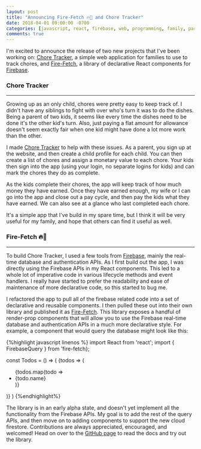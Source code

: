 ```yaml
---
layout: post
title: "Announcing Fire-Fetch 🔥🐶 and Chore Tracker"
date: 2018-04-01 09:00:00 -0700
categories: [javascript, react, firebase, web, programming, family, parenting]
comments: true
---
```


I'm excited to announce the release of two new projects that I've been working on: [Chore Tracker](https://chore-tracker.surge.sh), a simple web application for families to use to track chores, and [Fire-Fetch](https://github.com/bodiddlie/fire-fetch), a library of declarative React components for [Firebase](https://firebase.google.com).

### Chore Tracker

---

Growing up as an only child, chores were pretty easy to keep track of. I didn't have any siblings to fight with over who's turn it was to do the dishes. Being a parent of two kids, it seems like every time the dishes need to be done it's the other kid's turn. Also, just paying a flat amount for allowance doesn't seem exactly fair when one kid might have done a lot more work than the other.

I made [Chore Tracker](https://chore-tracker.surge.sh) to help with these issues. As a parent, you sign up at the website, and then create a child profile for each child. You can then create a list of chores and assign a monetary value to each chore. Your kids then sign into the app (using your login, no separate logins for kids) and can mark the chores they do as complete.

As the kids complete their chores, the app will keep track of how much money they have earned. Once they have earned enough, my wife or I can go into the app and close out a pay cycle, and then pay the kids what they have earned. We can also see at a glance who last completed each chore.

It's a simple app that I've build in my spare time, but I think it will be very useful for my family, and hope that others can find it useful as well.

### Fire-Fetch 🔥🐶

---

To build Chore Tracker, I used a few tools from [Firebase](https://firebase.google.com), mainly the real-time database and authentication APIs. As I first build out the app, I was directly using the Firebase APIs in my React components. This led to a whole lot of imperative code in various lifecycle methods and event handlers. I really have started to prefer the readability and ease of maintenance of more declarative code, so this started to bug me.

I refactored the app to pull all of the firebase related code into a set of declarative and reusable components. I then pulled these out into their own library and published it as [Fire-Fetch](https://github.com/boiddlie/fire-fetch). This library exposes a handful of render-prop components that will allow you to use the Firebase real-time database and authentication APIs in a much more declarative style. For example, a component that would query the database might look like this:

{%highlight javascript linenos %}
import React from 'react';
import { FirebaseQuery } from 'fire-fetch};

const Todos = () => (
  <FirebaseQuery path="todos" toArray on>
    {todos => (
      <ul>
        {todos.map(todo => <li key={todo.id}>{todo.name}</li>)}
      </ul>
    )}
  </FirebaseQuery>
)
{%endhighlight%}

The library is in an early alpha state, and doesn't yet implement all the functionality from the Firebase APIs. My goal is to add the rest of the query APIs, and then move on to adding components to support the new cloud firestore. Contributions are always appreciated, encouraged, and welcomed! Head on over to the [GitHub page](https://github.com/bodiddlie/fire-fetch) to read the docs and try out the library.

